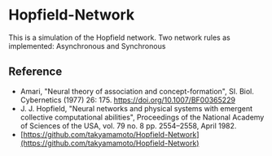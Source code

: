 # Hopfield-Network

This is a simulation of the Hopfield network. Two network rules as implemented: Asynchronous and Synchronous

## Reference
- Amari, "Neural theory of association and concept-formation", SI. Biol. Cybernetics (1977) 26: 175. https://doi.org/10.1007/BF00365229
- J. J. Hopfield, "Neural networks and physical systems with emergent collective computational abilities", Proceedings of the National Academy of Sciences of the USA, vol. 79 no. 8 pp. 2554–2558, April 1982.
- [https://github.com/takyamamoto/Hopfield-Network](https://github.com/takyamamoto/Hopfield-Network)
